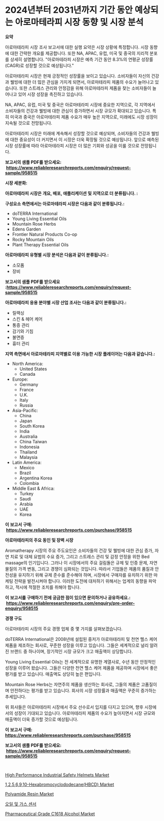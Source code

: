 <p><h1>2024년부터 2031년까지 기간 동안 예상되는 아로마테라피 시장 동향 및 시장 분석</h1></p><p><strong>요약</strong></p>
<p><p>아로마테라피 시장 조사 보고서에 대한 실행 요약은 시장 상황에 특정합니다. 시장 동향에 대한 간략한 개요를 제공합니다. 또한 NA, APAC, 유럽, 미국 및 중국의 지리적 분포를 상세히 설명합니다. "아로마테라피 시장은 예측 기간 동안 8.3%의 연평균 성장률(CAGR)로 성장할 것으로 예상됩니다."</p><p>아로마테라피 시장은 현재 긍정적인 성장률을 보이고 있습니다. 소비자들이 자신의 건강과 웰빙에 대한 더 많은 관심을 가지게 되면서, 아로마테라피 제품의 수요가 늘어나고 있습니다. 또한 스트레스 관리와 안정감을 위해 아로마테라피 제품을 찾는 소비자들이 늘어나고 있어 시장 성장을 촉진하고 있습니다.</p><p>NA, APAC, 유럽, 미국 및 중국은 아로마테라피 시장에 중요한 지역으로, 각 지역에서 소비자들의 건강과 웰빙에 대한 관심이 증가하면서 시장 규모가 확대되고 있습니다. 특히 미국과 중국은 아로마테라피 제품 수요가 매우 높은 지역으로, 미래에도 시장 성장이 지속될 것으로 전망됩니다.</p><p>아로마테라피 시장은 미래에 계속해서 성장할 것으로 예상되며, 소비자들의 건강과 웰빙에 대한 중요성이 더 커지면서 이 시장은 더욱 확장될 것으로 예상됩니다. 앞으로 예측된 시장 성장률에 따라 아로마테라피 시장은 더 많은 기회와 성공을 이룰 것으로 전망됩니다.</p></p>
<p><strong>보고서의 샘플 PDF를 받으세요: &nbsp;<a href="https://www.reliableresearchreports.com/enquiry/request-sample/958515">https://www.reliableresearchreports.com/enquiry/request-sample/958515</a></strong></p>
<p><strong>시장 세분화:</strong></p>
<p><strong> 아로마테라피 시장은 개요, 배포, 애플리케이션 및 지역으로 더 분류됩니다. :</strong></p>
<p><strong>구성요소 측면에서는 아로마테라피 시장은 다음과 같이 분류됩니다.:</strong></p>
<p><ul><li>doTERRA International</li><li>Young Living Essential Oils</li><li>Mountain Rose Herbs</li><li>Edens Garden</li><li>Frontier Natural Products Co-op</li><li>Rocky Mountain Oils</li><li>Plant Therapy Essential Oils</li></ul></p>
<p><strong> 아로마테라피 유형별 시장 분석은 다음과 같이 분류됩니다.:</strong></p>
<p><ul><li>소모품</li><li>장비</li></ul></p>
<p><strong>보고서의 샘플 PDF를 받으세요 :<a href="https://www.reliableresearchreports.com/enquiry/request-sample/958515">https://www.reliableresearchreports.com/enquiry/request-sample/958515</a></strong></p>
<p><strong> 아로마테라피 응용 분야별 시장 산업 조사는 다음과 같이 분류됩니다.:</strong></p>
<p><ul><li>릴랙싱</li><li>스킨 & 헤어 케어</li><li>통증 관리</li><li>감기와 기침</li><li>불면증</li><li>흉터 관리</li></ul></p>
<p><strong>지역 측면에서 아로마테라피 지역별로 이용 가능한 시장 플레이어는 다음과 같습니다.:</strong></p>
<p><ul>
    <li>
        North America:
        <ul>
            <li>United States</li>
            <li>Canada</li>
        </ul>
    </li>
    <li>
        Europe:
        <ul>
            <li>Germany</li>
            <li>France</li>
            <li>U.K.</li>
            <li>Italy</li>
            <li>Russia</li>
        </ul>
    </li>
    <li>
        Asia-Pacific:
        <ul>
            <li>China</li>
            <li>Japan</li>
            <li>South Korea</li>
            <li>India</li>
            <li>Australia</li>
            <li>China Taiwan</li>
            <li>Indonesia</li>
            <li>Thailand</li>
            <li>Malaysia</li>
        </ul>
    </li>
    <li>
        Latin America:
        <ul>
            <li>Mexico</li>
            <li>Brazil</li>
            <li>Argentina Korea</li>
            <li>Colombia</li>
        </ul>
    </li>
    <li>
        Middle East & Africa:
        <ul>
            <li>Turkey</li>
            <li>Saudi</li>
            <li>Arabia</li>
            <li>UAE</li>
            <li>Korea</li>
        </ul>
    </li>
    </ul></p>
<p><strong>이 보고서 구매: &nbsp;<a href="https://www.reliableresearchreports.com/purchase/958515">https://www.reliableresearchreports.com/purchase/958515</a></strong></p>
<p><strong>아로마테라피의 주요 동인 및 장벽 시장</strong></p>
<p><p>Aromatherapy 시장의 주요 주도요인은 소비자들의 건강 및 웰빙에 대한 관심 증가, 자연 치료 및 대체 요법의 수요 증가, 그리고 스트레스 관리 및 감정 안정을 위한 Bed massage의 인기입니다. 그러나 이 시장에서의 주요 걸림돌은 규제 및 인증 문제, 자연 물질의 가격 변동, 그리고 경쟁이 심화되는 것입니다. 따라서 기업들은 제품의 품질과 안전성을 유지하기 위해 규제 준수를 준수해야 하며, 시장에서 구매자를 유치하기 위한 마케팅 전략을 발전시켜야 합니다. 이러한 도전에 대처하기 위해서는 업계의 동향을 파악하고, 적시에 적절한 조치를 취해야 합니다.</p></p>
<p><strong>이 보고서를 구매하기 전에 궁금한 점이 있으면 문의하거나 공유하세요.: &nbsp;<a href="https://www.reliableresearchreports.com/enquiry/pre-order-enquiry/958515">https://www.reliableresearchreports.com/enquiry/pre-order-enquiry/958515</a></strong></p>
<p><strong>경쟁 구도</strong></p>
<p><p>아로마테라피 시장의 주요 경쟁 업체 중 몇 가지를 살펴보겠습니다. </p><p>doTERRA International은 2008년에 설립된 중저가 아로마테라피 및 천연 헬스 케어 제품을 제조하는 회사로, 꾸준한 성장을 이루고 있습니다. 그들은 세계적으로 널리 알려진 브랜드 중 하나이며, 장기적인 시장 규모가 크고 매출액이 상당합니다. </p><p>Young Living Essential Oils는 전 세계적으로 유명한 계열사로, 수년 동안 안정적인 성장을 이루어 왔습니다. 그들은 다양한 천연 헬스 케어 제품을 제공하며 시장에서 좋은 평가를 받고 있습니다. 매출액도 상당히 높은 편입니다. </p><p>Mountain Rose Herbs는 자연주의 제품을 생산하는 회사로, 그들의 제품은 고품질이며 안전하다는 평가를 받고 있습니다. 회사의 시장 성장률과 매출액은 꾸준히 증가하는 추세입니다. </p><p>위 회사들은 아로마테라피 시장에서 주요 선수로서 입지를 다지고 있으며, 향후 시장에서의 성장이 기대되고 있습니다. 아로마테라피 제품의 수요가 높아지면서 시장 규모와 매출액이 더욱 증가할 것으로 예상됩니다.</p></p>
<p><strong>이 보고서 구매: &nbsp; <a href="https://www.reliableresearchreports.com/purchase/958515">https://www.reliableresearchreports.com/purchase/958515</a></strong></p>
<p><strong>보고서의 샘플 PDF를 받으세요: &nbsp;<a href="https://www.reliableresearchreports.com/enquiry/request-sample/958515">https://www.reliableresearchreports.com/enquiry/request-sample/958515</a></strong><strong></strong></p>
<p>&nbsp;</p>
<p><p><a href="https://view.publitas.com/reportprime-1/high-performance-industrial-safety-helmets-market-provides-detailed-segmentation-of-this-market-based-on-type-application-and-region-and-forecast-for-the-period-from-2024-2031/">High Performance Industrial Safety Helmets Market</a></p><p><a href="https://github.com/rahu1506/Market-Research-Report-List-3/blob/main/1256910-hexabromocyclododecanehbcd-market.md">1,2,5,6,9,10-Hexabromocyclododecane(HBCD) Market</a></p><p><a href="https://angry-finch-aaf.notion.site/Polyamide-Resin-Market-Research-Report-Unlocks-Analysis-on-the-Market-Financial-Status-Market-Size--596ae168832847c088006dacdd920a2d">Polyamide Resin Market</a></p><p><a href="https://github.com/mpodehpw07370073/Market-Research-Report-List-1/blob/main/9754737187125.md">오일 및 가스 센서</a></p><p><a href="https://view.publitas.com/reportprime-1/pharmaceutical-grade-c1618-alcohol-market-research-report-provides-critical-insights-that-can-help-shape-business-development-and-investment-strategies/">Pharmaceutical Grade C1618 Alcohol Market</a></p></p>